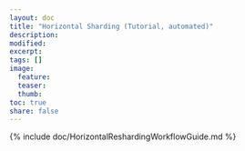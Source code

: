 ```yaml
---
layout: doc
title: "Horizontal Sharding (Tutorial, automated)"
description:
modified:
excerpt:
tags: []
image:
  feature:
  teaser:
  thumb:
toc: true
share: false
---
```


{% include doc/HorizontalReshardingWorkflowGuide.md %}
